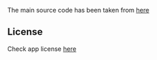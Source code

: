 The main source code has been taken from [here](https://github.com/LonamiWebs/Klooni1010)

## License
Check app license [here](https://github.com/LonamiWebs/Klooni1010/blob/master/LICENSE)
